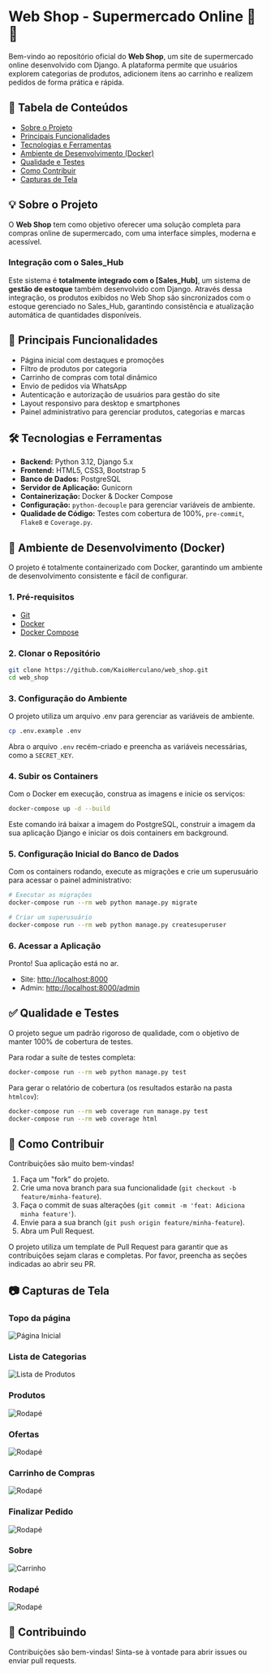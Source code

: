 # Web Shop - Supermercado Online 🚒🧶

Bem-vindo ao repositório oficial do **Web Shop**, um site de supermercado online desenvolvido com Django. A plataforma permite que usuários explorem categorias de produtos, adicionem itens ao carrinho e realizem pedidos de forma prática e rápida.

## 🔗 Tabela de Conteúdos

* [Sobre o Projeto](#-sobre-o-projeto)
* [Principais Funcionalidades](#-principais-funcionalidades)
* [Tecnologias e Ferramentas](#%EF%B8%8F-tecnologias-e-ferramentas)
* [Ambiente de Desenvolvimento (Docker)](#-ambiente-de-desenvolvimento-docker)
* [Qualidade e Testes](#-qualidade-e-testes)
* [Como Contribuir](#-como-contribuir)
* [Capturas de Tela](#-capturas-de-tela)

## 💡 Sobre o Projeto

O **Web Shop** tem como objetivo oferecer uma solução completa para compras online de supermercado, com uma interface simples, moderna e acessível.

### Integração com o Sales_Hub

Este sistema é **totalmente integrado com o [Sales_Hub]**, um sistema de **gestão de estoque** também desenvolvido com Django. Através dessa integração, os produtos exibidos no Web Shop são sincronizados com o estoque gerenciado no Sales_Hub, garantindo consistência e atualização automática de quantidades disponíveis.

## 🔑 Principais Funcionalidades

* Página inicial com destaques e promoções
* Filtro de produtos por categoria
* Carrinho de compras com total dinâmico
* Envio de pedidos via WhatsApp
* Autenticação e autorização de usuários para gestão do site
* Layout responsivo para desktop e smartphones
* Painel administrativo para gerenciar produtos, categorias e marcas

## 🛠️ Tecnologias e Ferramentas

* **Backend:** Python 3.12, Django 5.x
* **Frontend:** HTML5, CSS3, Bootstrap 5
* **Banco de Dados:** PostgreSQL
* **Servidor de Aplicação:** Gunicorn
* **Containerização:** Docker & Docker Compose
* **Configuração:** `python-decouple` para gerenciar variáveis de ambiente.
* **Qualidade de Código:** Testes com cobertura de 100%, `pre-commit`, `Flake8` e `Coverage.py`.

## 🚀 Ambiente de Desenvolvimento (Docker)

O projeto é totalmente containerizado com Docker, garantindo um ambiente de desenvolvimento consistente e fácil de configurar.

### 1. Pré-requisitos

* [Git](https://git-scm.com/)
* [Docker](https://www.docker.com/products/docker-desktop/)
* [Docker Compose](https://docs.docker.com/compose/)

### 2. Clonar o Repositório

```bash
git clone https://github.com/KaioHerculano/web_shop.git
cd web_shop
```

### 3. Configuração do Ambiente

O projeto utiliza um arquivo .env para gerenciar as variáveis de ambiente.

```bash
cp .env.example .env
```

Abra o arquivo `.env` recém-criado e preencha as variáveis necessárias, como a `SECRET_KEY`.

### 4. Subir os Containers

Com o Docker em execução, construa as imagens e inicie os serviços:

```bash
docker-compose up -d --build
```

Este comando irá baixar a imagem do PostgreSQL, construir a imagem da sua aplicação Django e iniciar os dois containers em background.

### 5. Configuração Inicial do Banco de Dados

Com os containers rodando, execute as migrações e crie um superusuário para acessar o painel administrativo:

```bash
# Executar as migrações
docker-compose run --rm web python manage.py migrate

# Criar um superusuário
docker-compose run --rm web python manage.py createsuperuser
```

### 6. Acessar a Aplicação

Pronto! Sua aplicação está no ar.

* Site: [http://localhost:8000](http://localhost:8000)
* Admin: [http://localhost:8000/admin](http://localhost:8000/admin)

## ✅ Qualidade e Testes

O projeto segue um padrão rigoroso de qualidade, com o objetivo de manter 100% de cobertura de testes.

Para rodar a suíte de testes completa:

```bash
docker-compose run --rm web python manage.py test
```

Para gerar o relatório de cobertura (os resultados estarão na pasta `htmlcov`):

```bash
docker-compose run --rm web coverage run manage.py test
docker-compose run --rm web coverage html
```

## 🤝 Como Contribuir

Contribuições são muito bem-vindas!

1. Faça um "fork" do projeto.
2. Crie uma nova branch para sua funcionalidade (`git checkout -b feature/minha-feature`).
3. Faça o commit de suas alterações (`git commit -m 'feat: Adiciona minha feature'`).
4. Envie para a sua branch (`git push origin feature/minha-feature`).
5. Abra um Pull Request.

O projeto utiliza um template de Pull Request para garantir que as contribuições sejam claras e completas. Por favor, preencha as seções indicadas ao abrir seu PR.

## 📷 Capturas de Tela

### Topo da página
![Página Inicial](screenshot/topo.png)

### Lista de Categorias
![Lista de Produtos](screenshot/categorias.png)

### Produtos
![Rodapé](screenshot/produtos.png)

### Ofertas
![Rodapé](screenshot/ofertas.png)

### Carrinho de Compras
![Rodapé](screenshot/carrinho.png)

### Finalizar Pedido
![Rodapé](screenshot/finalizar_pedido.png)

### Sobre
![Carrinho](screenshot/sobre.png)

### Rodapé
![Rodapé](screenshot/footer.png)

## 🙋 Contribuindo

Contribuições são bem-vindas! Sinta-se à vontade para abrir issues ou enviar pull requests.
